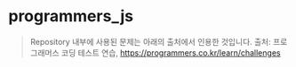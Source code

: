 # programmers_js
>Repository 내부에 사용된 문제는 아래의 출처에서 인용한 것입니다. 
>출처: 프로그래머스 코딩 테스트 연습, https://programmers.co.kr/learn/challenges
